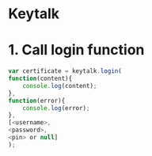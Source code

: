 # Keytalk

# 1. Call login function

```javascript
var certificate = keytalk.login(
function(content){
    console.log(content);
},
function(error){
    console.log(error);
},
[<username>,
<password>,
<pin> or null]
);


